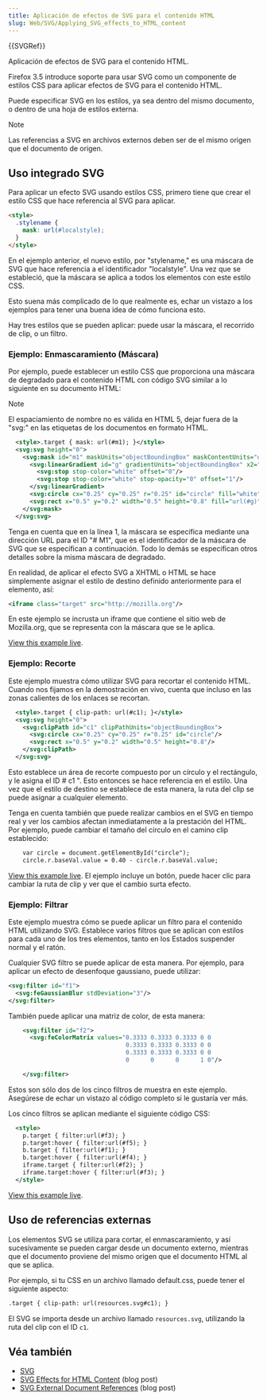 ```yaml
---
title: Aplicación de efectos de SVG para el contenido HTML
slug: Web/SVG/Applying_SVG_effects_to_HTML_content
---
```


{{SVGRef}}

Aplicación de efectos de SVG para el contenido HTML.

Firefox 3.5 introduce soporte para usar SVG como un componente de estilos CSS para aplicar efectos de SVG para el contenido HTML.

Puede especificar SVG en los estilos, ya sea dentro del mismo documento, o dentro de una hoja de estilos externa.

> [!NOTE]
> Las referencias a SVG en archivos externos deben ser de el mismo origen que el documento de origen.

## Uso integrado SVG

Para aplicar un efecto SVG usando estilos CSS, primero tiene que crear el estilo CSS que hace referencia al SVG para aplicar.

```html
<style>
  .stylename {
    mask: url(#localstyle);
  }
</style>
```

En el ejemplo anterior, el nuevo estilo, por "stylename," es una máscara de SVG que hace referencia a el identificador "localstyle". Una vez que se estableció, que la máscara se aplica a todos los elementos con este estilo CSS.

Esto suena más complicado de lo que realmente es, echar un vistazo a los ejemplos para tener una buena idea de cómo funciona esto.

Hay tres estilos que se pueden aplicar: puede usar la máscara, el recorrido de clip, o un filtro.

### Ejemplo: Enmascaramiento (Máscara)

Por ejemplo, puede establecer un estilo CSS que proporciona una máscara de degradado para el contenido HTML con código SVG similar a lo siguiente en su documento HTML:

> [!NOTE]
> El espaciamiento de nombre no es válida en HTML 5, dejar fuera de la "svg:" en las etiquetas de los documentos en formato HTML.

```xml
  <style>.target { mask: url(#m1); }</style>
  <svg:svg height="0">
    <svg:mask id="m1" maskUnits="objectBoundingBox" maskContentUnits="objectBoundingBox">
      <svg:linearGradient id="g" gradientUnits="objectBoundingBox" x2="0" y2="1">
        <svg:stop stop-color="white" offset="0"/>
        <svg:stop stop-color="white" stop-opacity="0" offset="1"/>
      </svg:linearGradient>
      <svg:circle cx="0.25" cy="0.25" r="0.25" id="circle" fill="white"/>
      <svg:rect x="0.5" y="0.2" width="0.5" height="0.8" fill="url(#g)"/>
    </svg:mask>
  </svg:svg>
```

Tenga en cuenta que en la línea 1, la máscara se especifica mediante una dirección URL para el ID "# M1", que es el identificador de la máscara de SVG que se especifican a continuación. Todo lo demás se especifican otros detalles sobre la misma máscara de degradado.

En realidad, de aplicar el efecto SVG a XHTML o HTML se hace simplemente asignar el estilo de destino definido anteriormente para el elemento, así:

```xml
<iframe class="target" src="http://mozilla.org"/>
```

En este ejemplo se incrusta un iframe que contiene el sitio web de Mozilla.org, que se representa con la máscara que se le aplica.

[View this example live](maskdemo.xhtml).

### Ejemplo: Recorte

Este ejemplo muestra cómo utilizar SVG para recortar el contenido HTML. Cuando nos fijamos en la demostración en vivo, cuenta que incluso en las zonas calientes de los enlaces se recortan.

```xml
  <style>.target { clip-path: url(#c1); }</style>
  <svg:svg height="0">
    <svg:clipPath id="c1" clipPathUnits="objectBoundingBox">
      <svg:circle cx="0.25" cy="0.25" r="0.25" id="circle"/>
      <svg:rect x="0.5" y="0.2" width="0.5" height="0.8"/>
    </svg:clipPath>
  </svg:svg>
```

Esto establece un área de recorte compuesto por un círculo y el rectángulo, y le asigna el ID # c1 ". Esto entonces se hace referencia en el estilo. Una vez que el estilo de destino se establece de esta manera, la ruta del clip se puede asignar a cualquier elemento.

Tenga en cuenta también que puede realizar cambios en el SVG en tiempo real y ver los cambios afectan inmediatamente a la prestación del HTML. Por ejemplo, puede cambiar el tamaño del círculo en el camino clip establecido:

```xml
    var circle = document.getElementById("circle");
    circle.r.baseVal.value = 0.40 - circle.r.baseVal.value;
```

[View this example live](clipdemo.xhtml). El ejemplo incluye un botón, puede hacer clic para cambiar la ruta de clip y ver que el cambio surta efecto.

### Ejemplo: Filtrar

Este ejemplo muestra cómo se puede aplicar un filtro para el contenido HTML utilizando SVG. Establece varios filtros que se aplican con estilos para cada uno de los tres elementos, tanto en los Estados suspender normal y el ratón.

Cualquier SVG filtro se puede aplicar de esta manera. Por ejemplo, para aplicar un efecto de desenfoque gaussiano, puede utilizar:

```xml
<svg:filter id="f1">
  <svg:feGaussianBlur stdDeviation="3"/>
</svg:filter>
```

También puede aplicar una matriz de color, de esta manera:

```xml
    <svg:filter id="f2">
      <svg:feColorMatrix values="0.3333 0.3333 0.3333 0 0
                                 0.3333 0.3333 0.3333 0 0
                                 0.3333 0.3333 0.3333 0 0
                                 0      0      0      1 0"/>

    </svg:filter>
```

Estos son sólo dos de los cinco filtros de muestra en este ejemplo. Asegúrese de echar un vistazo al código completo si le gustaría ver más.

Los cinco filtros se aplican mediante el siguiente código CSS:

```xml
  <style>
    p.target { filter:url(#f3); }
    p.target:hover { filter:url(#f5); }
    b.target { filter:url(#f1); }
    b.target:hover { filter:url(#f4); }
    iframe.target { filter:url(#f2); }
    iframe.target:hover { filter:url(#f3); }
  </style>
```

[View this example live](filterdemo.xhtml).

## Uso de referencias externas

Los elementos SVG se utiliza para cortar, el enmascaramiento, y así sucesivamente se pueden cargar desde un documento externo, mientras que el documento proviene del mismo origen que el documento HTML al que se aplica.

Por ejemplo, si tu CSS en un archivo llamado default.css, puede tener el siguiente aspecto:

```xml
.target { clip-path: url(resources.svg#c1); }
```

El SVG se importa desde un archivo llamado `resources.svg`, utilizando la ruta del clip con el ID `c1`.

## Véa también

- [SVG](/es/docs/Web/SVG)
- [SVG Effects for HTML Content](/web-tech/2008/09/15/svg-effects-for-html-content) (blog post)
- [SVG External Document References](/web-tech/2008/10/10/svg-external-document-references) (blog post)
